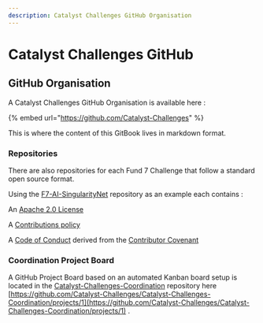 ```yaml
---
description: Catalyst Challenges GitHub Organisation
---
```


# Catalyst Challenges GitHub

## GitHub Organisation

A Catalyst Challenges GitHub Organisation is available here :

{% embed url="https://github.com/Catalyst-Challenges" %}

This is where the content of this GitBook lives in markdown format.&#x20;

### Repositories&#x20;

There are also repositories for each Fund 7 Challenge that follow a standard open source format.&#x20;

Using the [F7-AI-SingularityNet](https://github.com/Catalyst-Challenges/F7-AI-SingularityNet) repository as an example each contains :

An [Apache 2.0 License](https://github.com/Catalyst-Challenges/F7-AI-SingularityNet/blob/main/LICENSE)

A [Contributions policy](https://github.com/Catalyst-Challenges/F7-AI-SingularityNet/blob/main/CONTRIBUTE.md)

A [Code of Conduct](https://github.com/Catalyst-Challenges/F7-AI-SingularityNet/blob/main/CODE-OF-CONDUCT.md) derived from the [Contributor Covenant](https://www.contributor-covenant.org)

### Coordination Project Board

A GitHub Project Board based on an automated Kanban board setup is located in the [Catalyst-Challenges-Coordination](https://github.com/Catalyst-Challenges/Catalyst-Challenges-Coordination) repository here [https://github.com/Catalyst-Challenges/Catalyst-Challenges-Coordination/projects/1](https://github.com/Catalyst-Challenges/Catalyst-Challenges-Coordination/projects/1) .



